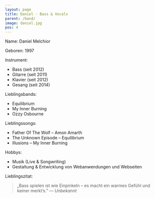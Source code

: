 ```yaml
---
layout: page
title: Daniel - Bass & Vocals
parent: /band/
image: daniel.jpg
pos: 4
---
```


Name: Daniel Melchior

Geboren: 1997

Instrument:

* Bass (seit 2012)
* Gitarre (seit 2011)
* Klavier (seit 2012)
* Gesang (seit 2014)

Lieblingsbands:

* Equilibrium
* My Inner Burning
* Ozzy Osbourne

Lieblingssongs:

* Father Of The Wolf – Amon Amarth
* The Unknown Episode – Equilibrium
* Illusions – My Inner Burning

Hobbys:

* Musik (Live & Songwriting)
* Gestaltung & Entwicklung von Webanwendungen und Webseiten

Lieblingszitat:

<blockquote>„Bass spielen ist wie Einpinkeln – es macht ein warmes Gefühl und keiner merkt’s.” <cite>&mdash; Unbekannt</cite></blockquote>